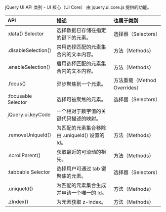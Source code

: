  jQuery UI API 类别 - UI 核心（UI Core）
  由 jquery.ui.core.js 提供的功能。

 

 

|API|描述|也属于类别|
|:--|:--|:--|
|:data() Selector|选择数据已存储在指定的键下的元素。|选择器（Selectors）|
|.disableSelection()|禁用选择匹配的元素集合内的文本内容。|方法（Methods）|
|.enableSelection()|启用选择匹配的元素集合内的文本内容。|方法（Methods）|
|.focus()|异步聚焦到一个元素。|方法重载（Method Overrides） | 方法（Methods）|
|:focusable Selector|选择可被聚焦的元素。|选择器（Selectors）|
|jQuery.ui.keyCode|一个相对于数字值的关键代码描述的映射。| |
|.removeUniqueId()|为匹配的元素集合移除由 .uniqueId() 设置的 Id。|方法（Methods）|
|.scrollParent()|获取最近的可滚动的祖先。|方法（Methods）|
|:tabbable Selector|选择用户可通过 tab 键聚焦的元素。|选择器（Selectors）|
|.uniqueId()|为匹配的元素集合生成并申请一个唯一的 Id。|方法（Methods）|
|.zIndex()|为元素获取 z-index。|方法（Methods）|



